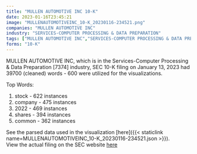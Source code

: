 ```yaml
---
title: "MULLEN AUTOMOTIVE INC 10-K"
date: 2023-01-16T23:45:21
image: "MULLENAUTOMOTIVEINC_10-K_20230116-234521.png"
companies: "MULLEN AUTOMOTIVE INC"
industry: "SERVICES-COMPUTER PROCESSING & DATA PREPARATION"
tags: ["MULLEN AUTOMOTIVE INC","SERVICES-COMPUTER PROCESSING & DATA PREPARATION","01-13-2023","10-K"]
forms: "10-K"
---
```

MULLEN AUTOMOTIVE INC, which is in the Services-Computer Processing & Data Preparation [7374] industry, SEC 10-K filing on January 13, 2023 had 39700 (cleaned) words - 600 were utilized for the visualizations.

Top Words:
1. stock - 622 instances
2. company - 475 instances
3. 2022 - 469 instances
4. shares - 394 instances
5. common - 362 instances


See the parsed data used in the visualization [here]({{< staticlink name=MULLENAUTOMOTIVEINC_10-K_20230116-234521.json >}}).  
View the actual filing on the SEC website [here](https://www.sec.gov/Archives/edgar/data/1499961/0001558370-23-000273.txt)